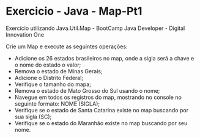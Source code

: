 # Exercicio - Java - Map-Pt1
Exercício utilizando Java.Util.Map - BootCamp Java Developer - Digital Innovation One

Crie um Map e execute as seguintes operações:
- Adicione os 26 estados brasileiros no map, onde a sigla será a chave e o nome do estado o valor;
- Remova o estado de Minas Gerais;
- Adicione o Distrito Federal;
- Verifique o tamanho do mapa;
- Remova o  estado de Mato Grosso do Sul usando o nome;
- Navegue em todos os registros do map, mostrando no console no seguinte formato: NOME (SIGLA);
- Verifique se o estado de Santa Catarina existe no map buscando por sua sigla (SC);
- Verifique se o estado do Maranhão existe no map buscando por seu nome.